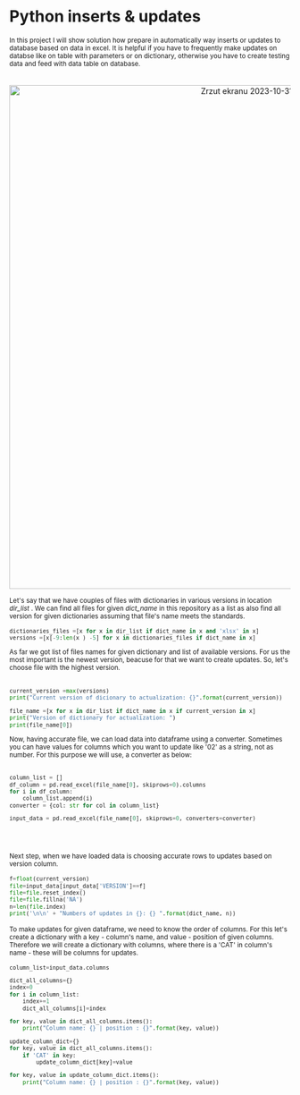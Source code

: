 # Python inserts & updates

<sub/>
In this project I will show solution how prepare in automatically way inserts or updates to database based on data in excel. It is helpful if you have to frequently make updates on databse like on table with parameters or on dictionary, otherwise you have to create testing data and feed with data table on database. </sub>

<br/>
</br>

<p align="center">
<img width="901" alt="Zrzut ekranu 2023-10-31 o 16 17 18" src="https://github.com/eda6767/python_inserts_updates/assets/102791467/c32c52a6-6951-46d6-98db-d53ce526a3e6">
</p>


<sub/> Let's say that we have couples of files with dictionaries in various versions in location _dir_list_ . We can find all files for given _dict_name_ in this repository as a list as also find all version for given dictionaries assuming that file's name meets the standards.</sub>


<sub/>

```python
dictionaries_files =[x for x in dir_list if dict_name in x and 'xlsx' in x]
versions =[x[-9:len(x ) -5] for x in dictionaries_files if dict_name in x]
```

</sub>

<sub>
As far we got list of files names for given dictionary and list of available versions. For us the most important is the newest version, beacuse for that we want to create updates. So, let's choose file with the highest version. </sub> 

<br/>
</br>

<sub/>

```python
current_version =max(versions)
print("Current version of dicionary to actualization: {}".format(current_version))

file_name =[x for x in dir_list if dict_name in x if current_version in x]
print("Version of dictionary for actualization: ")
print(file_name[0])

```
</sub>




<sub/>
Now, having accurate file, we can load data into dataframe using a converter. Sometimes you can have values for columns which you want to update like '02' as a string, not as number. For this purpose we will use, a converter as below: </sub>

<br/>
</br>

<sub/>

```python
column_list = []
df_column = pd.read_excel(file_name[0], skiprows=0).columns
for i in df_column:
    column_list.append(i)
converter = {col: str for col in column_list}

input_data = pd.read_excel(file_name[0], skiprows=0, converters=converter)
```
<br/>
</br>

</sub>


<sub/> Next step, when we have loaded data is choosing accurate rows to updates based on version column. </sub>


<sub/> 

```python
f=float(current_version)
file=input_data[input_data['VERSION']==f]
file=file.reset_index()
file=file.fillna('NA')
n=len(file.index)
print('\n\n' + "Numbers of updates in {}: {} ".format(dict_name, n))
```

</sub>


<sub/> To make updates for given dataframe, we need to know the order of columns. For this let's create a dictionary with a key - column's name, and value - position of given columns. Therefore we will create a dictionary with columns, where there is a 'CAT' in column's name - these will be columns for updates. </sub>


<sub/>

```python
column_list=input_data.columns

dict_all_columns={}
index=0
for i in column_list:
    index+=1
    dict_all_columns[i]=index

for key, value in dict_all_columns.items():
    print("Column name: {} | position : {}".format(key, value))

update_column_dict={}
for key, value in dict_all_columns.items():
    if 'CAT' in key:
        update_column_dict[key]=value

for key, value in update_column_dict.items():
    print("Column name: {} | position : {}".format(key, value))

```

</sub>

